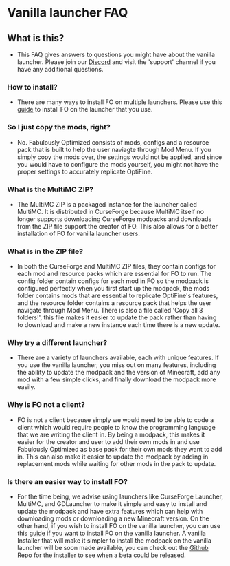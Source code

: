 # Vanilla launcher FAQ

## What is this?

- This FAQ gives answers to questions you might have about the vanilla launcher. Please join our [Discord](https://discord.gg/yxaXtaQqdB) and visit the 'support' channel if you have any additional questions. 

### How to install?

- There are many ways to install FO on multiple launchers. Please use this [guide](https://fabulously-optimized.gitbook.io/modpack/readme/install-instructions#minecraft-launcher-vanilla) to install FO on the launcher that you use.

### So I just copy the mods, right?

- No. Fabulously Optimized consists of mods, configs and a resource pack that is built to help the user naviagte through Mod Menu. If you simply copy the mods over, the settings would not be applied, and since you would have to configure the mods yourself, you might not have the proper settings to accurately replicate OptiFine.

### What is the MultiMC ZIP?

- The MultiMC ZIP is a packaged instance for the launcher called MultiMC. It is distributed in CurseForge because MultiMC itself no longer supports downloading CurseForge modpacks and downloads from the ZIP file support the creator of FO. This also allows for a better installation of FO for vanilla launcher users.

### What is in the ZIP file?

- In both the CurseForge and MultiMC ZIP files, they contain configs for each mod and resource packs which are essential for FO to run. The config folder contain configs for each mod in FO so the modpack is configured perfectly when you first start up the modpack, the mods folder contains mods that are essential to replicate OptiFine's features, and the resource folder contains a resource pack that helps the user navigate through Mod Menu. There is also a file called 'Copy all 3 folders!', this file makes it easier to update the pack rather than having to download and make a new instance each time there is a new update.

### Why try a different launcher?

- There are a variety of launchers available, each with unique features. If you use the vanilla launcher, you miss out on many features, including the ability to update the modpack and the version of Minecraft, add any mod with a few simple clicks, and finally download the modpack more easily.

### Why is FO not a client?

- FO is not a client because simply we would need to be able to code a client which would require people to know the programming language that we are writing the client in. By being a modpack, this makes it easier for the creator and user to add their own mods in and use Fabulously Optimized as base pack for their own mods they want to add in. This can also make it easier to update the modpack by adding in replacement mods while waiting for other mods in the pack to update.

### Is there an easier way to install FO?

- For the time being, we advise using launchers like CurseForge Launcher, MultiMC, and GDLauncher to make it simple and easy to install and update the modpack and have extra features which can help with downloading mods or downloading a new Minecraft version. On the other hand, if you wish to install FO on the vanilla launcher, you can use this [guide](https://fabulously-optimized.gitbook.io/modpack/readme/install-instructions#minecraft-launcher-vanilla) if you want to install FO on the vanilla launcher. A vanilla Installer that will make it simpler to install the modpack on the vanilla launcher will be soon made available, you can check out the [Github Repo](https://github.com/Fabulously-Optimized/vanilla-installer) for the installer to see when a beta could be released.
